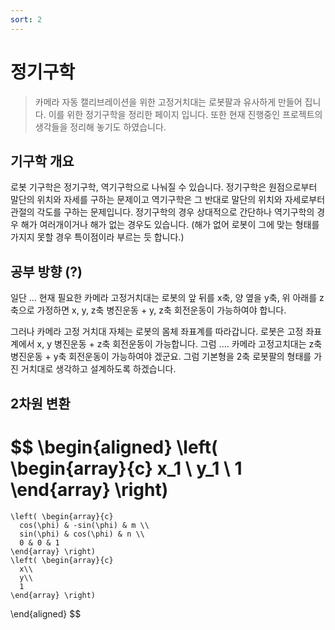 ```yaml
---
sort: 2
---
```


#  정기구학 

> 카메라 자동 캘리브레이션을 위한 고정거치대는 로봇팔과 유사하게 만들어 집니다. 이를 위한 정기구학을 정리한 페이지 입니다. 또한 현재 진행중인 프로젝트의 생각들을 정리해 놓기도 하였습니다.

## 기구학 개요 
로봇 기구학은 정기구학, 역기구학으로 나눠질 수 있습니다. 정기구학은 원점으로부터 말단의 위치와 자세를 구하는 문제이고 역기구학은 그 반대로 말단의 위치와 자세로부터 관절의 각도를 구하는 문제입니다. 정기구학의 경우 상대적으로 간단하나 역기구학의 경우 해가 여러개이거나 해가 없는 경우도 있습니다. (해가 없어 로봇이 그에 맞는 형태를 가지지 못할 경우 특이점이라 부르는 듯 합니다.)

## 공부 방향 (?)
일단 ... 현재 필요한 카메라 고정거치대는 로봇의 앞 뒤를 x축, 양 옆을 y축, 위 아래를 z축으로 가정하면 x, y, z축 병진운동 + y, z축 회전운동이 가능하여야 합니다. 

그러나 카메라 고정 거치대 자체는 로봇의 몸체 좌표계를 따라갑니다. 로봇은 고정 좌표계에서 x, y 병진운동 + z축 회전운동이 가능합니다. 그럼 .... 카메라 고정고치대는 z축 병진운동 + y축 회전운동이 가능하여야 겠군요. 그럼 기본형을 2축 로봇팔의 형태를 가진 거치대로 생각하고 설계하도록 하겠습니다.

## 2차원 변환 

$$
\begin{aligned}
  \left( \begin{array}{c}
      x_1 \\
      y_1 \\
      1
    \end{array} \right)
   =
    \left( \begin{array}{c}
      cos(\phi) & -sin(\phi) & m \\
      sin(\phi) & cos(\phi) & n \\
      0 & 0 & 1 
    \end{array} \right)
    \left( \begin{array}{c}
      x\\
      y\\
      1
    \end{array} \right)
\end{aligned}
$$
